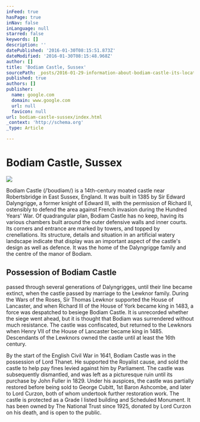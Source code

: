 ```yaml
---
inFeed: true
hasPage: true
inNav: false
inLanguage: null
starred: false
keywords: []
description: ''
datePublished: '2016-01-30T08:15:51.873Z'
dateModified: '2016-01-30T08:15:48.968Z'
author: []
title: 'Bodiam Castle, Sussex'
sourcePath: _posts/2016-01-29-information-about-bodiam-castle-its-located-in-the-far-so.md
published: true
authors: []
publisher:
  name: google.com
  domain: www.google.com
  url: null
  favicon: null
url: bodiam-castle-sussex/index.html
_context: 'http://schema.org'
_type: Article

---
```

# Bodiam Castle, Sussex
![](https://s3-us-west-2.amazonaws.com/the-grid-img/p/b55451315cb61bd0ecf0ca7b891fe17e5aa2feaa.jpg)

Bodiam Castle (/ˈboʊdiəm/) is a 14th-century moated castle
near Robertsbridge in East Sussex, England. It was built in 1385 by Sir Edward
Dalyngrigge, a former knight of Edward III, with the permission of Richard II,
ostensibly to defend the area against French invasion during the Hundred Years'
War. Of quadrangular plan, Bodiam Castle has no keep, having its various
chambers built around the outer defensive walls and inner courts. Its corners
and entrance are marked by towers, and topped by crenellations. Its structure,
details and situation in an artificial watery landscape indicate that display
was an important aspect of the castle's design as well as defence. It was the
home of the Dalyngrigge family and the centre of the manor of Bodiam.

## Possession of Bodiam Castle

passed through several
generations of Dalyngrigges, until their line became extinct, when the castle
passed by marriage to the Lewknor family. During the Wars of the Roses, Sir
Thomas Lewknor supported the House of Lancaster, and when Richard III of the
House of York became king in 1483, a force was despatched to besiege Bodiam
Castle. It is unrecorded whether the siege went ahead, but it is thought that
Bodiam was surrendered without much resistance. The castle was confiscated, but
returned to the Lewknors when Henry VII of the House of Lancaster became king
in 1485\. Descendants of the Lewknors owned the castle until at least the 16th
century.

By the start of the English Civil War in 1641, Bodiam Castle
was in the possession of Lord Thanet. He supported the Royalist cause, and sold
the castle to help pay fines levied against him by Parliament. The castle was
subsequently dismantled, and was left as a picturesque ruin until its purchase
by John Fuller in 1829\. Under his auspices, the castle was partially restored
before being sold to George Cubitt, 1st Baron Ashcombe, and later to Lord
Curzon, both of whom undertook further restoration work. The castle is
protected as a Grade I listed building and Scheduled Monument. It has been
owned by The National Trust since 1925, donated by Lord Curzon on his death,
and is open to the public.